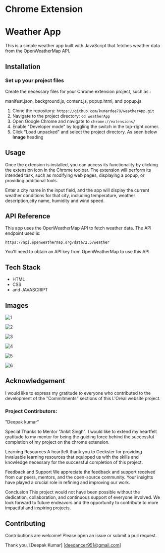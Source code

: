 
# Chrome Extension
# Weather App

This is a simple weather app built with JavaScript that fetches weather data from the OpenWeatherMap API.

## Installation

### Set up your project files
Create the necessary files for your Chrome extension project, such as :

manifest.json, background.js, content.js, popup.html, and popup.js.

1. Clone the repository: `https://github.com/kumardee78/weatherApp.git`
2. Navigate to the project directory: `cd weatherApp`
3. Open Google Chrome and navigate to `chrome://extensions/`
4. Enable "Developer mode" by toggling the switch in the top-right corner.
5. Click "Load unpacked" and select the project directory.
   As seen below **Image** heading 

## Usage
Once the extension is installed, you can access its functionality by clicking the extension icon in the Chrome toolbar. The extension will perform its intended task, such as modifying web pages, displaying a popup, or providing additional tools.

Enter a city name in the input field, and the app will display the current weather conditions for that city, including temperature, weather description,city name, humidity and wind speed.
## API Reference

This app uses the OpenWeatherMap API to fetch weather data. The API endpoint used is:

`https://api.openweathermap.org/data/2.5/weather`

You'll need to obtain an API key from OpenWeatherMap to use this API.


## Tech Stack
* HTML 
* CSS 
* and JAVASCRIPT

## Images

![1](https://github.com/kumardee78/weatherApp/assets/159279737/a594151b-5ed6-45e3-b9f8-b736366916f1)

![2](https://github.com/kumardee78/weatherApp/assets/159279737/c22a4a79-a804-4aae-8bbf-6c0303d37bea)

![3](https://github.com/kumardee78/weatherApp/assets/159279737/8ff31bd8-a23b-48b8-82ba-da5e2b7976f6)

![4](https://github.com/kumardee78/weatherApp/assets/159279737/de5cc7be-b43e-4a1f-8cfd-8e02b6a65412)

![5](https://github.com/kumardee78/weatherApp/assets/159279737/551e751b-8dac-450a-b775-102ab6af10d5)

![6](https://github.com/kumardee78/weatherApp/assets/159279737/e84ccfcf-6e08-4b6c-b616-6a456328edcf)


## Acknowledgement
I would like to express my gratitude to everyone who contributed to the development of the "Commitments" sections of this L'Oréal website project.

### Project Contirbutors:
"Deepak kumar"

Special Thanks to Mentor "Ankit Singh".
I would like to extend my heartfelt gratitude to my mentor for being the guiding force behind the successful completion of my project on the chrome extension.

Learning Resources
A heartfelt thank you to Geekster for providing invaluable learning resources that equipped us with the skills and knowledge necessary for the successful completion of this project.

Feedback and Support
We appreciate the feedback and support received from our peers, mentors, and the open-source community. Your insights have played a crucial role in refining and improving our work.

Conclusion
This project would not have been possible without the dedication, collaboration, and continuous support of everyone involved. We look forward to future endeavors and the opportunity to contribute to more impactful and inspiring projects.


## Contributing

Contributions are welcome! Please open an issue or submit a pull request.

Thank you, [Deepak Kumar] [deedancer951@gmail.com]

